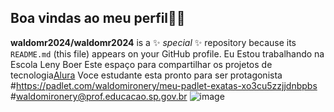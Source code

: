   ## Boa vindas ao meu perfil👨‍🏫
  **waldomr2024/waldomr2024** is a ✨ _special_ ✨ repository because its `README.md` (this file) appears on your GitHub profile.
Eu Estou trabalhando na Escola Leny Boer
  Este espaço para compartilhar os projetos de tecnologia[Alura](cursos.alura.com.br/corp/tecnologia-e-robotica-programacao-nem-expansao-novo-2-e-3serie-professor-113490-p705573)
Voce estudante esta  pronto para ser protagonista
#https://padlet.com/waldomironery/meu-padlet-exatas-xo3cu5zzjjdnbpbs
#waldomironery@prof.educacao.sp.gov.br
![image](https://github.com/waldomr2024/waldomr2024/assets/168663088/028d6c4c-5285-4077-a753-d14e0313c5d7)
